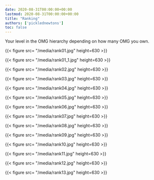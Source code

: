 ```yaml
---
date: 2020-08-31T00:00:00+00:00
lastmod: 2020-08-31T00:00:00+00:00
title: "Ranking"
authors: ['picklednewtons']
toc: false
---
```


Your level in the OMG hierarchy depending on how many OMG you own.

{{< figure src= "/media/rank01.jpg" height=630 >}}

{{< figure src= "/media/rank01_1.jpg" height=630 >}}

{{< figure src= "/media/rank02.jpg" height=630 >}}

{{< figure src= "/media/rank03.jpg" height=630 >}}

{{< figure src= "/media/rank04.jpg" height=630 >}}

{{< figure src= "/media/rank05.jpg" height=630 >}}

{{< figure src= "/media/rank06.jpg" height=630 >}}

{{< figure src= "/media/rank07.jpg" height=630 >}}

{{< figure src= "/media/rank08.jpg" height=630 >}}

{{< figure src= "/media/rank09.jpg" height=630 >}}

{{< figure src= "/media/rank10.jpg" height=630 >}}

{{< figure src= "/media/rank11.jpg" height=630 >}}

{{< figure src= "/media/rank12.jpg" height=630 >}}

{{< figure src= "/media/rank13.jpg" height=630 >}}